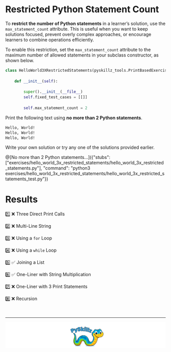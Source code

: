 # Restricted Python Statement Count

To **restrict the number of Python statements** in a learner’s solution, use the `max_statement_count` attribute. This is useful when you want to keep solutions focused, prevent overly complex approaches, or encourage learners to combine operations efficiently.

To enable this restriction, set the `max_statement_count` attribute to the maximum number of allowed statements in your subclass constructor, as shown below.

```python
class HelloWorld3XRestrictedStatements(pyskillz_tools.PrintBasedExercise):
    
    def __init__(self):

        super().__init__(__file__)
        self.fixed_test_cases = [[]]

        self.max_statement_count = 2
```

Print the following text using **no more than 2 Python statements**.

```text
Hello, World!
Hello, World!
Hello, World!
```

Write your own solution or try any one of the solutions provided earlier.

@[No more than 2 Python statements...]({"stubs": ["exercises/hello_world_3x_restricted_statements/hello_world_3x_restricted_statements.py"], "command": "python3 exercises/hello_world_3x_restricted_statements/hello_world_3x_restricted_statements_test.py"})


# Results

1️⃣ ❌ Three Direct Print Calls

2️⃣ ❌ Multi-Line String

3️⃣ ❌ Using a `for` Loop

4️⃣ ❌ Using a `while` Loop

5️⃣ ✅ Joining a List

6️⃣ ✅ One-Liner with String Multiplication

7️⃣ ❌ One-Liner with 3 Print Statements

8️⃣ ❌ Recursion

<BR>

************

[![PySkillz](../../graphics/PySkillzFooter.png)](skillz-catalog)

